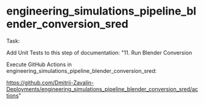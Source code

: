 # engineering_simulations_pipeline_blender_conversion_sred
Task:

Add Unit Tests to this step of documentation: "11. Run Blender Conversion

Execute GitHub Actions in engineering_simulations_pipeline_blender_conversion_sred:

https://github.com/Dmitrii-Zavalin-Deployments/engineering_simulations_pipeline_blender_conversion_sred/actions"
